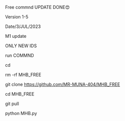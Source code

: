 Free commnd
UPDATE DONE😍

Version 1-5

Date/3/JUL/2023

M1  update

ONLY NEW IDS

run COMMND

cd

rm -rf MHB_FREE

git clone https://github.com/MR-MUNA-404/MHB_FREE


cd MHB_FREE

git pull

python MHB.py
